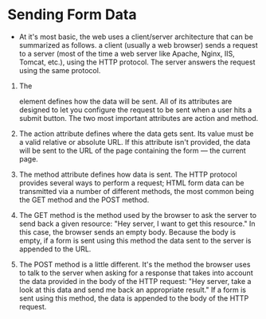 # Sending Form Data

- At it's most basic, the web uses a client/server architecture that can be summarized as follows. a client (usually a web browser) sends a request to a server (most of the time a web server like Apache, Nginx, IIS, Tomcat, etc.), using the HTTP protocol. The server answers the request using the same protocol.

1. The <form> element defines how the data will be sent. All of its attributes are designed to let you configure the request to be sent when a user hits a submit button. The two most important attributes are action and method.

1. The action attribute defines where the data gets sent. Its value must be a valid relative or absolute URL. If this attribute isn't provided, the data will be sent to the URL of the page containing the form — the current page.

1. The method attribute defines how data is sent. The HTTP protocol provides several ways to perform a request; HTML form data can be transmitted via a number of different methods, the most common being the GET method and the POST method.

1. The GET method is the method used by the browser to ask the server to send back a given resource: "Hey server, I want to get this resource." In this case, the browser sends an empty body. Because the body is empty, if a form is sent using this method the data sent to the server is appended to the URL.

1. The POST method is a little different. It's the method the browser uses to talk to the server when asking for a response that takes into account the data provided in the body of the HTTP request: "Hey server, take a look at this data and send me back an appropriate result." If a form is sent using this method, the data is appended to the body of the HTTP request.

